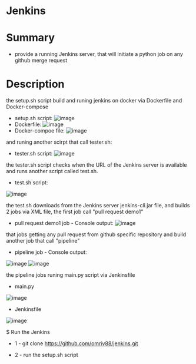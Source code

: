 
# Jenkins

# Summary
* provide a running Jenkins server, that will initiate a python job on any github merge request


# Description

the setup.sh script build and runing jenkins on docker via Dockerfile and Docker-compose
* setup.sh script:
![image](https://user-images.githubusercontent.com/113102456/218678901-2e94aa89-44ac-4d4e-9f99-e0666eba381f.png)
* Dockerfile:
![image](https://user-images.githubusercontent.com/113102456/218678967-64cecd7f-1dde-4f82-9ff0-d1611e6d7982.png)
* Docker-compoe file:
![image](https://user-images.githubusercontent.com/113102456/218679219-af3092bb-df99-4d4c-9a64-faef08e5c76a.png)

and runing another scirpt that call tester.sh:

* tester.sh script:
![image](https://user-images.githubusercontent.com/113102456/218679435-2987b905-a3f0-4dfd-90bd-9960ee227116.png)

the tester.sh script checks when the URL of the Jenkins server is available
and runs another script called test.sh.

* test.sh script:

![image](https://user-images.githubusercontent.com/113102456/218681595-5e83c730-8482-438e-b9a2-76eeac7bff39.png)

the test.sh downloads from the Jenkins server jenkins-cli.jar file, and builds 2 jobs via XML file, 
the first job call "pull request demo1" 

* pull request demo1 job - Console output:
![image](https://user-images.githubusercontent.com/113102456/218683222-c0d7b68e-49e1-410c-951c-025efeedc49c.png)

that jobs getting any pull request from github specific repository and build another job that call "pipeline"

* pipeline job - Console output:

![image](https://user-images.githubusercontent.com/113102456/218683846-f273b4b3-c326-4a03-b3ab-9186d548d634.png)
![image](https://user-images.githubusercontent.com/113102456/218683950-2ca7f3d5-2b85-4793-ba8c-33ecd42b3865.png)


the pipeline jobs runing main.py script via Jenkinsfile

* main.py

![image](https://user-images.githubusercontent.com/113102456/218684193-3f582a42-1da4-4652-a50d-7574c7cebed5.png)

* Jenkinsfile

![image](https://user-images.githubusercontent.com/113102456/218684356-d78a4aab-736e-4f57-82d0-15494b1c831d.png)




$ Run the Jenkins

* 1 - git clone https://github.com/omriv88/jenkins.git


* 2 - run the setup.sh script
